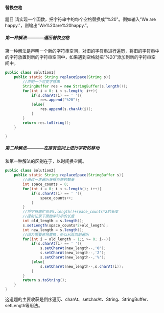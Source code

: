#### 替换空格
题目
请实现一个函数，把字符串中的每个空格替换成"%20"。例如输入“We are happy.”，则输出“We%20are%20happy.”。
##### 第一种解法————遍历替换空格
第一种解法是声明一个新的字符串空间，对旧的字符串进行遍历，将旧的字符串中的字符放置到新的字符串空间中，如果遇到空格就把“%20”添加到新的字符串空间中。
```Java
public class Solution1{
    public static String replaceSpace(String s){
        //声明一个可变字符串
        StringBuffer res = new StringBuffer(s.length());
        for(int i = 0; i < s.length; i++){
            if(s.charAt(i) == ' '){
                res.append("%20");
            }else{
                res.append(s.charAt(i));
            }
        }
        return res.toString();
    }

}
```

##### 第二种解法————在原有空间上进行字符的移动
和第一种解法的区别在于，以时间换空间。
```Java
public class Solution2{
    public static String replaceSpace(StringBuffer s){
        //通过一次遍历获得空格的数量
        int space_counts = 0;
        for(int i = 0; i < s.length(); i++){
            if(s.charAt(i) == ' '){
                space_counts++;
            }
        }
        //将字符串扩充到s.length()+space_counts*2的长度
        //提前记录下原始字符串的长度
        int old_length = s.length();
        s.setLength(space_counts*2+old_length);
        int new_length = s.length();
        //因为需要原地置换，所以从后向前遍历
        for(int i = old_length - 1;i >= 0; i--){
            if(s.charAt(i) == ' '){
                s.setCharAt(new_length--,'0');
                s.setCharAt(new_length--,'2');
                s.setCharAt(new_length--,'%');
            }else{
                s.setCharAt(new_length--,s.charAt(i));
            }
        }
        return s.toString();
    }
}
```
这道题的主要收获是倒序遍历、charAt、setcharAt、String、StringBuffer、setLength等用法。